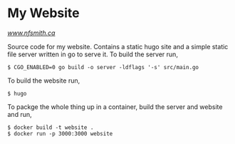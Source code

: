 # My Website 
*www.nfsmith.ca*

Source code for my website. Contains a static hugo site and a simple static file
server written in go to serve it. To build the server run,

```shell
$ CGO_ENABLED=0 go build -o server -ldflags '-s' src/main.go
```

To build the website run,

```shell
$ hugo
```

To packge the whole thing up in a container, build the server and website and
run,

```shell
$ docker build -t website .
$ docker run -p 3000:3000 website
```
